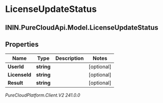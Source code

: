 # LicenseUpdateStatus

## ININ.PureCloudApi.Model.LicenseUpdateStatus

## Properties

|Name | Type | Description | Notes|
|------------ | ------------- | ------------- | -------------|
| **UserId** | **string** |  | [optional] |
| **LicenseId** | **string** |  | [optional] |
| **Result** | **string** |  | [optional] |



_PureCloudPlatform.Client.V2 241.0.0_

